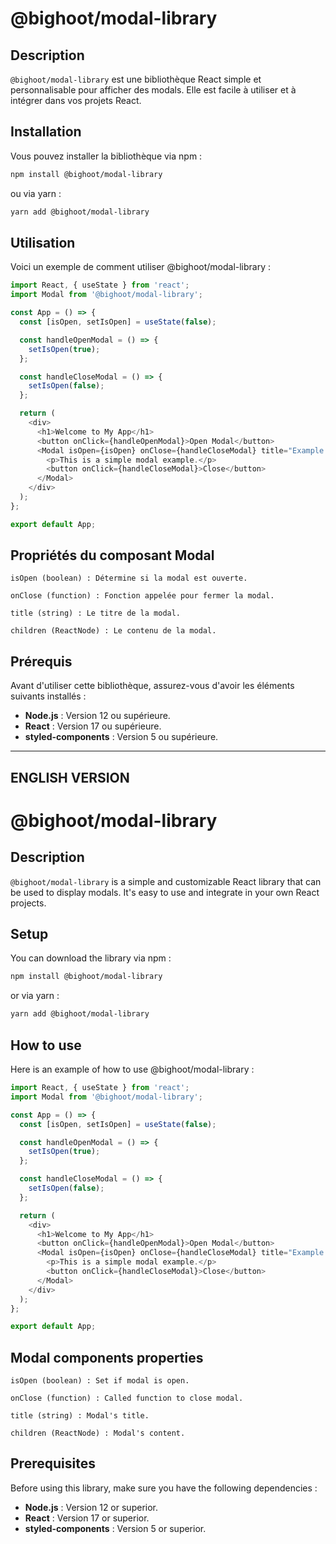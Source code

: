 
# @bighoot/modal-library

## Description

`@bighoot/modal-library` est une bibliothèque React simple et personnalisable pour afficher des modals. Elle est facile à utiliser et à intégrer dans vos projets React.

## Installation

Vous pouvez installer la bibliothèque via npm :

```bash
npm install @bighoot/modal-library
```
ou via yarn :

```bash
yarn add @bighoot/modal-library
```
## Utilisation 

Voici un exemple de comment utiliser @bighoot/modal-library :

```js
import React, { useState } from 'react';
import Modal from '@bighoot/modal-library';

const App = () => {
  const [isOpen, setIsOpen] = useState(false);

  const handleOpenModal = () => {
    setIsOpen(true);
  };

  const handleCloseModal = () => {
    setIsOpen(false);
  };

  return (
    <div>
      <h1>Welcome to My App</h1>
      <button onClick={handleOpenModal}>Open Modal</button>
      <Modal isOpen={isOpen} onClose={handleCloseModal} title="Example Modal">
        <p>This is a simple modal example.</p>
        <button onClick={handleCloseModal}>Close</button>
      </Modal>
    </div>
  );
};

export default App;
```
## Propriétés du composant Modal
```
isOpen (boolean) : Détermine si la modal est ouverte.
```
```
onClose (function) : Fonction appelée pour fermer la modal.
```
```
title (string) : Le titre de la modal.
```
```
children (ReactNode) : Le contenu de la modal.
```

## Prérequis

Avant d'utiliser cette bibliothèque, assurez-vous d'avoir les éléments suivants installés :

- **Node.js** : Version 12 ou supérieure.
- **React** : Version 17 ou supérieure.
- **styled-components** : Version 5 ou supérieure.



---------------------------------------
ENGLISH VERSION
---------------------------------------



# @bighoot/modal-library

## Description

`@bighoot/modal-library` is a simple and customizable React library that can be used to display modals. It's easy to use and integrate in your own React projects.

## Setup

You can download the library via npm :

```bash
npm install @bighoot/modal-library
```
or via yarn :

```bash
yarn add @bighoot/modal-library
```
## How to use 

Here is an example of how to use @bighoot/modal-library :

```js
import React, { useState } from 'react';
import Modal from '@bighoot/modal-library';

const App = () => {
  const [isOpen, setIsOpen] = useState(false);

  const handleOpenModal = () => {
    setIsOpen(true);
  };

  const handleCloseModal = () => {
    setIsOpen(false);
  };

  return (
    <div>
      <h1>Welcome to My App</h1>
      <button onClick={handleOpenModal}>Open Modal</button>
      <Modal isOpen={isOpen} onClose={handleCloseModal} title="Example Modal">
        <p>This is a simple modal example.</p>
        <button onClick={handleCloseModal}>Close</button>
      </Modal>
    </div>
  );
};

export default App;
```
## Modal components properties
```
isOpen (boolean) : Set if modal is open.
```
```
onClose (function) : Called function to close modal.
```
```
title (string) : Modal's title.
```
```
children (ReactNode) : Modal's content.
```

## Prerequisites

Before using this library, make sure you have the following dependencies : 

- **Node.js** : Version 12 or superior.
- **React** : Version 17 or superior.
- **styled-components** : Version 5 or superior.